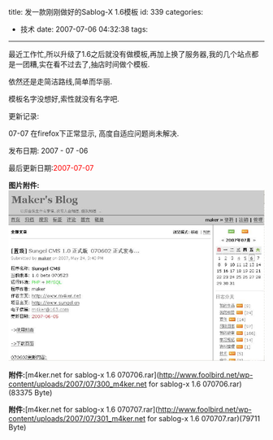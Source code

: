 title: 发一款刚刚做好的Sablog-X 1.6模板
id: 339
categories:
  - 技术
date: 2007-07-06 04:32:38
tags:
---

最近工作忙,所以升级了1.6之后就没有做模板,再加上换了服务器,我的几个站点都是一团糟,实在看不过去了,抽店时间做个模板.

依然还是走简洁路线,简单而华丽.

模板名字没想好,索性就没有名字吧.

更新记录:

07-07 在firefox下正常显示, 高度自适应问题尚未解决.

发布日期: 2007 - 07 -06

最后更新日期:<font color="#ff0000">2007-07-07</font>

**图片附件:**
[![s.jpg](/wp-content/uploads/2007/07/299_s.jpg)](http://www.foolbird.net/?attachment_id=251 "s.jpg")

**附件:**[m4ker.net for sablog-x 1.6 070706.rar](http://www.foolbird.net/wp-content/uploads/2007/07/300_m4ker.net for sablog-x 1.6 070706.rar)(83375 Byte)

**附件:**[m4ker.net for sablog-x 1.6 070707.rar](http://www.foolbird.net/wp-content/uploads/2007/07/301_m4ker.net for sablog-x 1.6 070707.rar)(79711 Byte)
